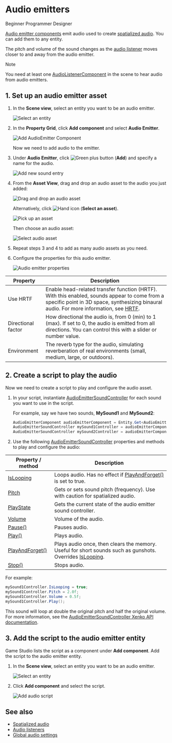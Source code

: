 # Audio emitters

<span class="label label-doc-level">Beginner</span>
<span class="label label-doc-audience">Programmer</span>
<span class="label label-doc-audience">Designer</span>

[Audio emitter components](xref:Xenko.Audio.AudioEmitter) emit audio used to create [spatialized audio](spatialized-audio.md). You can add them to any entity.

The pitch and volume of the sound changes as the [audio listener](audio-listeners.md) moves closer to and away from the audio emitter.

> [!Note] 
You need at least one [AudioListenerComponent](xref:Xenko.Audio.AudioListener) in the scene to hear audio from audio emitters.

## 1. Set up an audio emitter asset

1. In the **Scene view**, select an entity you want to be an audio emitter.

    ![Select an entity](media/audio-add-audiolistener-component-select-entity.png)

2. In the **Property Grid**, click **Add component** and select **Audio Emitter**.

    ![Add AudioEmitter Component](media/audio-add-audioemitter-component-select-entity.png)

    Now we need to add audio to the emitter.

3.  Under **Audio Emitter**, click ![Green plus button](~/manual/game-studio/media/green-plus-icon.png) (**Add**) and specify a name for the audio.

    ![Add new sound entry](media/audio-play-audioemitter-component-add-new-entry.png)

4. From the **Asset View**, drag and drop an audio asset to the audio you just added:

    ![Drag and drop an audio asset](media/audio-play-drag-and-drop-audio-asset.gif)

    Alternatively, click ![Hand icon](~/manual/game-studio/media/hand-icon.png) (**Select an asset**).

    ![Pick up an asset](media/audio-play-audioemitter-component-pick-an-asset.png)

    Then choose an audio asset:

    ![Select audio  asset](media/audio-play-audioemitter-component-add-select-audio-asset.png)

5. Repeat steps 3 and 4 to add as many audio assets as you need.

6. Configure the properties for this audio emitter.

    ![Audio emitter properties](media/audio-emitter-properties.png)

| Property           | Description  
|--------------------|-------------
| Use HRTF           | Enable head-related transfer function (HRTF). With this enabled, sounds appear to come from a specific point in 3D space, synthesizing binaural audio. For more information, see [HRTF](hrtf.md).
| Directional factor | How directional the audio is, from 0 (min) to 1 (max). If set to 0, the audio is emitted from all directions. You can control this with a slider or number value. 
| Environment        | The reverb type for the audio, simulating reverberation of real environments (small, medium, large, or outdoors).

## 2. Create a script to play the audio

Now we need to create a script to play and configure the audio asset.

1. In your script, instantiate [AudioEmitterSoundController](xref:Xenko.Audio.AudioEmitterSoundController) for each sound you want to use in the script.

   For example, say we have two sounds, **MySound1** and **MySound2**:
   
	```cs
	AudioEmitterComponent audioEmitterComponent = Entity.Get<AudioEmitterComponent>();
	AudioEmitterSoundController mySound1Controller = audioEmitterComponent["MySound1"];
	AudioEmitterSoundController mySound2Controller = audioEmitterComponent["MySound2"];
	```

2. Use the following [AudioEmitterSoundController](xref:Xenko.Audio.AudioEmitterSoundController) properties and methods to play and configure the audio:

| Property / method | Description |
|-------    |-------|
| [IsLooping](xref:Xenko.Audio.AudioEmitterSoundController.IsLooping) | Loops audio. Has no effect if [PlayAndForget()](xref:Xenko.Audio.AudioEmitterSoundController.PlayAndForget) is set to true.|
| [Pitch](xref:Xenko.Audio.AudioEmitterSoundController.Pitch)     | Gets or sets sound pitch (frequency). Use with caution for spatialized audio. |
| [PlayState](xref:Xenko.Audio.AudioEmitterSoundController.PlayState)	| Gets the current state of the audio emitter sound controller. |
| [Volume](xref:Xenko.Audio.AudioEmitterSoundController.Volume)	| Volume of the audio. | 
| [Pause()](xref:Xenko.Audio.AudioEmitterSoundController.Pause)	| Pauses audio. |
| [Play()](xref:Xenko.Audio.AudioEmitterSoundController.Play)      | Plays audio. |
| [PlayAndForget()](xref:Xenko.Audio.AudioEmitterSoundController.PlayAndForget)| Plays audio once, then clears the memory. Useful for short sounds such as gunshots. Overrides [IsLooping](xref:Xenko.Audio.AudioEmitterSoundController.IsLooping).|
| [Stop()](xref:Xenko.Audio.AudioEmitterSoundController.Stop)	| Stops audio. |

For example:

```cs
mySound1Controller.IsLooping = true;
mySound1Controller.Pitch = 2.0f;
mySound1Controller.Volume = 0.5f;
mySound1Controller.Play();
```

This sound will loop at double the original pitch and half the original volume. For more information, see the [AudioEmitterSoundController Xenko API documentation](xref:Xenko.Audio.AudioEmitterSoundController).

## 3. Add the script to the audio emitter entity

Game Studio lists the script as a component under **Add component**. Add the script to the audio emitter entity.

1. In the **Scene view**, select an entity you want to be an audio emitter.

    ![Select an entity](media/audio-add-audiolistener-component-select-entity.png)

2. Click **Add component** and select the script.

    ![Add audio script](media/add-sound-script.png)

## See also
* [Spatialized audio](spatialized-audio.md)
* [Audio listeners](audio-listeners.md)
* [Global audio settings](global-audio-settings.md)